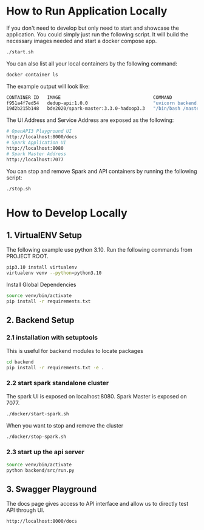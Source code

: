 # How to Run Application Locally
If you don't need to develop but only need to start and showcase the application. You could simply just run the following script. It will build the necessary images needed and start a docker compose app.

```bash
./start.sh
```

You can also list all your local containers by the following command:
```bash
docker container ls
```
The example output will look like:
```bash
CONTAINER ID   IMAGE                                  COMMAND                  CREATED          STATUS          PORTS                                                      NAMES
f951a4f7ed54   dedup-api:1.0.0                        "uvicorn backend.src…"   33 seconds ago   Up 31 seconds   0.0.0.0:8000->8000/tcp                                     docker-dedup-api-1
19d2b215b148   bde2020/spark-master:3.3.0-hadoop3.3   "/bin/bash /master.sh"   9 minutes ago    Up 31 seconds   0.0.0.0:7077->7077/tcp, 6066/tcp, 0.0.0.0:8080->8080/tcp   spark-master
```

The UI Address and Service Address are exposed as the following:
```bash
# OpenAPI3 Playground UI
http://localhost:8000/docs
# Spark Application UI
http://localhost:8080
# Spark Master Address
http://localhost:7077
```

You can stop and remove Spark and API containers by running the following script:
```bash
./stop.sh
```


# How to Develop Locally

## 1. VirtualENV Setup
The following example use python 3.10. Run the following commands from PROJECT ROOT.
```bash
pip3.10 install virtualenv
virtualenv venv --python=python3.10
```

Install Global Dependencies
```bash
source venv/bin/activate
pip install -r requirements.txt
```


## 2. Backend Setup

### 2.1 installation with setuptools
This is useful for backend modules to locate packages
```bash
cd backend
pip install -r requirements.txt -e .
```

### 2.2 start spark standalone cluster
The spark UI is exposed on localhost:8080. Spark Master is exposed on 7077.
```bash
./docker/start-spark.sh
```
When you want to stop and remove the cluster
```bash
./docker/stop-spark.sh
```

### 2.3 start up the api server
```bash
source venv/bin/activate
python backend/src/run.py
```

## 3. Swagger Playground
The docs page gives access to API interface and allow us to directly test API through UI.
```bash
http://localhost:8000/docs
```